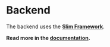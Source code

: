 # Backend

The backend uses the **[Slim Framework](https://www.slimframework.com/)**.

**Read more in the [documentation](../docs/README.md).**